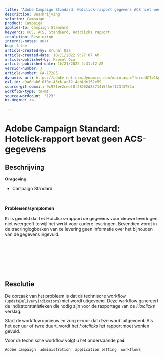 ```yaml
---
title: 'Adobe Campaign Standard: Hotclick-rapport gegevens ACS niet weergeven'
description: Beschrijving
solution: Campaign
product: Campaign
applies-to: Campaign Standard
keywords: KCS, ACS, Standaard, Hotclicks rapport
resolution: Resolution
internal-notes: null
bug: false
article-created-by: Krunal Oza
article-created-date: 10/21/2022 9:27:07 AM
article-published-by: Krunal Oza
article-published-date: 10/21/2022 9:31:12 AM
version-number: 3
article-number: KA-17285
dynamics-url: https://adobe-ent.crm.dynamics.com/main.aspx?forceUCI=1&pagetype=entityrecord&etn=knowledgearticle&id=610d9583-2251-ed11-bba2-0022480867fb
exl-id: e9a6dab6-0f0e-43cb-acf2-4eb4de152e59
source-git-commit: 9c971ee2ceef8f48902d857145545ef173f3752a
workflow-type: tm+mt
source-wordcount: '123'
ht-degree: 3%

---
```


# Adobe Campaign Standard: Hotclick-rapport bevat geen ACS-gegevens

## Beschrijving

<b>Omgeving</b>
- Campaign Standard

<br> <br><b>Problemen/symptomen</b><br> <br>Er is gemeld dat het Hotclicks-rapport de gegevens voor nieuwe leveringen niet weergeeft terwijl het werkt voor oudere leveringen. Bovendien wordt in de trackinglogboeken van de levering geen informatie over het bijhouden van de gegevens ingevuld.<br> <br>

<br> <br>

<br> 

## Resolutie


De oorzaak van het probleem is dat de technische workflow (`updateDeliveryIndicators`) niet wordt uitgevoerd. Deze workflow genereert de indicatorstatistieken die nodig zijn voor de rapportage van de *Hotclicks* verslag.

Start de workflow opnieuw en zorg ervoor dat deze wordt uitgevoerd. Als het een uur of twee duurt, wordt het *Hotclicks* het rapport moet worden gevuld.



Voor de technische workflow volgt u het onderstaande pad:

`Adobe campaign  administration  application setting  workflows`

